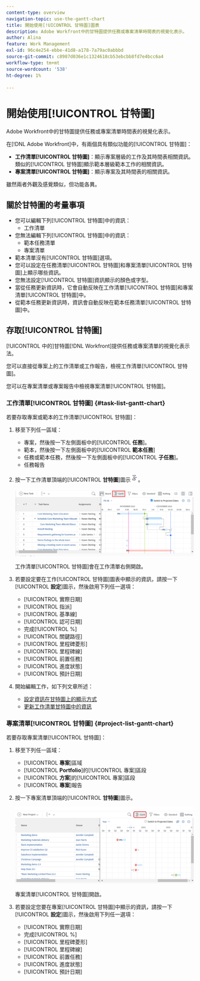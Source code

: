 ```yaml
---
content-type: overview
navigation-topic: use-the-gantt-chart
title: 開始使用[!UICONTROL 甘特圖]圖表
description: Adobe Workfront中的甘特圖提供任務或專案清單時間表的視覺化表示。
author: Alina
feature: Work Management
exl-id: 96c4e254-ebbe-41d8-a178-7a79ac0abbbd
source-git-commit: c8987d036e1c1324618cb53ebcbb8fd7e4bcc6a4
workflow-type: tm+mt
source-wordcount: '538'
ht-degree: 1%

---
```


# 開始使用[!UICONTROL 甘特圖]

<!-- Audited: 08/2025 -->

Adobe Workfront中的甘特圖提供任務或專案清單時間表的視覺化表示。

在[!DNL Adobe Workfront]中，有兩個具有類似功能的[!UICONTROL 甘特圖]：

* **工作清單[!UICONTROL 甘特圖]**：顯示專案層級的工作及其時間表相關資訊。 類似的[!UICONTROL 甘特圖]顯示範本層級範本工作的相關資訊。
* **專案清單[!UICONTROL 甘特圖]**：顯示專案及其時間表的相關資訊。

雖然兩者外觀及感覺類似，但功能各異。

## 關於甘特圖的考量事項

* 您可以編輯下列[!UICONTROL 甘特圖]中的資訊：
   * 工作清單
* 您無法編輯下列[!UICONTROL 甘特圖]中的資訊：
   * 範本任務清單
   * 專案清單
* 範本清單沒有[!UICONTROL 甘特圖]選項。
* 您可以設定在任務清單[!UICONTROL 甘特圖]和專案清單[!UICONTROL 甘特圖]上顯示哪些資訊。
* 您無法設定[!UICONTROL 甘特圖]資訊顯示的顏色或字型。
* 當從任務更新資訊時，它會自動反映在工作清單[!UICONTROL 甘特圖]和專案清單[!UICONTROL 甘特圖]中。
* 從範本任務更新資訊時，資訊會自動反映在範本任務清單[!UICONTROL 甘特圖]中。

## 存取[!UICONTROL 甘特圖]

[!UICONTROL 中的]甘特圖[!DNL Workfront]提供任務或專案清單的視覺化表示法。

您可以直接從專案上的工作清單或工作報告，檢視工作清單[!UICONTROL 甘特圖]。

您可以在專案清單或專案報告中檢視專案清單[!UICONTROL 甘特圖]。

### 工作清單[!UICONTROL 甘特圖] {#task-list-gantt-chart}

<!--The task list [!UICONTROL Gantt Chart] is accessible in the following areas:

* In a Project

   * [!UICONTROL Tasks] section
   * [!UICONTROL Subtasks] section of a task

* In a [!UICONTROL Template]

* In a [!UICONTROL Task] report-->

若要存取專案或範本的工作清單[!UICONTROL 甘特圖]：

1. 移至下列任一區域：

   * 專案，然後按一下左側面板中的&#x200B;[!UICONTROL **任務**]。
   * 範本，然後按一下左側面板中的&#x200B;[!UICONTROL **範本任務**]
   * 任務或範本任務，然後按一下左側面板中的&#x200B;[!UICONTROL **子任務**]。
   * 任務報告

1. 按一下工作清單頂端的&#x200B;[!UICONTROL **甘特圖**]&#x200B;圖示![甘特圖示](assets/gantt-icon-nwe.png)。

   ![工作清單甘特圖](assets/task-list-gantt.png)

   工作清單[!UICONTROL 甘特圖]會在工作清單右側開啟。

1. 若要設定要在工作[!UICONTROL 甘特圖]圖表中顯示的資訊，請按一下&#x200B;[!UICONTROL **設定**]&#x200B;圖示，然後啟用下列任一選項：

   * [!UICONTROL 實際日期]
   * [!UICONTROL 指派]
   * [!UICONTROL 基準線]
   * [!UICONTROL 認可日期]
   * 完成[!UICONTROL %]
   * [!UICONTROL 關鍵路徑]
   * [!UICONTROL 里程碑菱形]
   * [!UICONTROL 里程碑線]
   * [!UICONTROL 前置任務]
   * [!UICONTROL 進度狀態]
   * [!UICONTROL 預計日期]

1. 開始編輯工作，如下列文章所述：

   * [設定資訊在甘特圖上的顯示方式](../use-the-gantt-chart/configure-info-on-gantt-chart.md)
   * [更新工作清單甘特圖中的資訊](../use-the-gantt-chart/update-info-task-list-gantt.md)

### 專案清單[!UICONTROL 甘特圖] {#project-list-gantt-chart}

<!--The project list [!UICONTROL Gantt Chart] is accessible in the following areas:

* In the [!UICONTROL Projects] area
* In the [!UICONTROL Projects] section of a [!UICONTROL Portfolio]
* In the [!UICONTROL Projects] section of a [!UICONTROL Program]
* In a [!UICONTROL Project] report-->

若要存取專案清單[!UICONTROL 甘特圖]：

1. 移至下列任一區域：

   * [!UICONTROL **專案**]&#x200B;區域
   * [!UICONTROL **Portfolio**]&#x200B;的[!UICONTROL 專案]區段
   * [!UICONTROL **方案**]&#x200B;的[!UICONTROL 專案]區段
   * [!UICONTROL **專案**]&#x200B;報告

1. 按一下專案清單頂端的&#x200B;[!UICONTROL **甘特圖**]&#x200B;圖示。

   ![專案清單甘特圖](assets/project-list-gantt.png)

   專案清單[!UICONTROL 甘特圖]開啟。

1. 若要設定您要在專案[!UICONTROL 甘特圖]中顯示的資訊，請按一下&#x200B;[!UICONTROL **設定**]&#x200B;圖示，然後啟用下列任一選項：

   * [!UICONTROL 實際日期]
   * 完成[!UICONTROL %]
   * [!UICONTROL 里程碑菱形]
   * [!UICONTROL 里程碑線]
   * [!UICONTROL 前置任務]
   * [!UICONTROL 進度狀態]
   * [!UICONTROL 預計日期]
